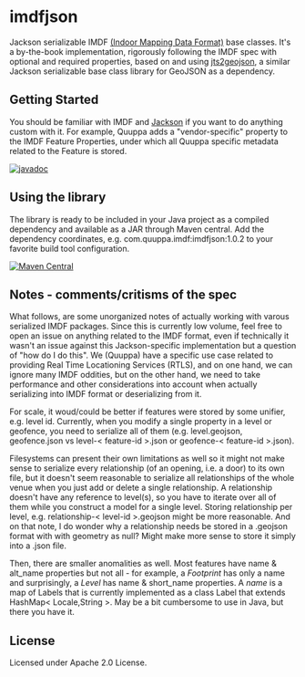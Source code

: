 # imdfjson

Jackson serializable IMDF [(Indoor Mapping Data Format)](https://register.apple.com/resources/imdf/) base classes. It's a by-the-book implementation, rigorously following the IMDF spec with optional and required properties, based on and using [jts2geojson](https://github.com/bjornharrtell/jts2geojson), a similar Jackson serializable base class library for GeoJSON as a dependency.

## Getting Started

You should be familiar with IMDF and [Jackson](https://github.com/FasterXML/jackson) if you want to do anything custom with it. For example, Quuppa adds a "vendor-specific" property to the IMDF Feature Properties, under which all Quuppa specific metadata related to the Feature is stored.

[![javadoc](https://javadoc.io/badge2/com.quuppa.imdf/imdfjson/javadoc.svg)](https://javadoc.io/doc/com.quuppa.imdf/imdfjson) 

## Using the library

The library is ready to be included in your Java project as a compiled dependency and available as a JAR through Maven central. Add the dependency coordinates, e.g. com.quuppa.imdf:imdfjson:1.0.2 to your favorite build tool configuration. 

[![Maven Central](https://maven-badges.herokuapp.com/maven-central/com.quuppa.imdf/imdfjson/badge.svg)](https://maven-badges.herokuapp.com/maven-central/com.quuppa.imdf/imdfjson)

## Notes - comments/critisms of the spec

What follows, are some unorganized notes of actually working with varous serialized IMDF packages. Since this is currently low volume, feel free to open an issue on anything related to the IMDF format, even if technically it wasn't an issue against this Jackson-specific implementation but a question of "how do I do this". We (Quuppa) have a specific use case related to providing Real Time Locationing Services (RTLS), and on one hand, we can ignore many IMDF oddities, but on the other hand, we need to take performance and other considerations into account when actually serializing into IMDF format or deserializing from it.

For scale, it woud/could be better if features were stored by some unifier, e.g. level id. Currently, when you modify a single property in a level or geofence, you need to serialize all of them (e.g. level.geojson, geofence.json vs level-< feature-id >.json or geofence-< feature-id >.json).

Filesystems can present their own limitations as well so it might not make sense to serialize every relationship (of an opening, i.e. a door) to its own file, but it doesn't seem reasonable to serialize all relationships of the whole venue when you just add or delete a single relationship. A relationship doesn't have any reference to level(s), so you have to iterate over all of them while you construct a model for a single level. Storing relationship per level, e.g. relationship-< level-id >.geojson might be more reasonable. And on that note, I do wonder why a relationship needs be stored in a .geojson format with with geometry as null? Might make more sense to store it simply into a .json file.

Then, there are smaller anomalities as well. Most features have name & alt_name properties but not all - for example, a _Footprint_ has only a name and surprisingly, a _Level_ has name & short_name properties. A _name_ is a map of Labels that is currently implemented as a class Label that extends HashMap< Locale,String >. May be a bit cumbersome to use in Java, but there you have it.


## License

Licensed under Apache 2.0 License.
